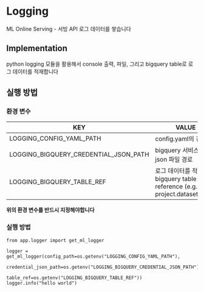 # Logging
ML Online Serving - 서빙 API 로그 데이터를 쌓습니다

## Implementation
python logging 모듈을 활용해서 console 출력, 파일, 그리고 bigquery table로 로그 데이터를 적재합니다 

## 실행 방법
### 환경 변수
| KEY | VALUE |  
| ---------------|----------------|
| LOGGING_CONFIG_YAML_PATH | config.yaml의 경로 | 
| LOGGING_BIGQUERY_CREDENTIAL_JSON_PATH | bigquery 서비스 계정 json 파일 경로 |
| LOGGING_BIGQUERY_TABLE_REF | 로그 데이터를 적재할 bigquery table reference (e.g., project.dataset.table) |
**위의 환경 변수를 반드시 지정해야합니다**

### 실행 방법 
```shell
from app.logger import get_ml_logger

logger = get_ml_logger(config_path=os.getenv("LOGGING_CONFIG_YAML_PATH"),
                       credential_json_path=os.getenv("LOGGING_BIGQUERY_CREDENTIAL_JSON_PATH"),
                       table_ref=os.getenv("LOGGING_BIGQUERY_TABLE_REF"))
logger.info("hello world") 
```